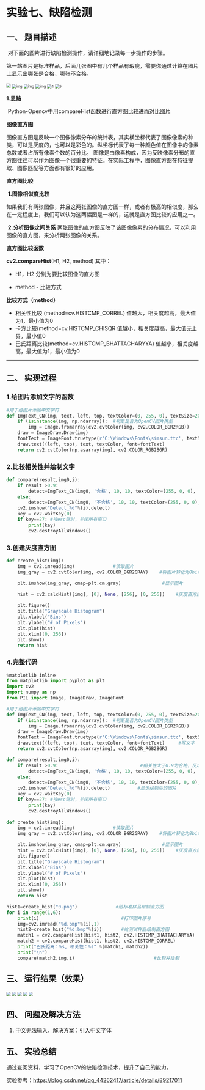 #                                       实验七、缺陷检测

## 一、  题目描述

​     对下面的图片进行缺陷检测操作，请详细地记录每一步操作的步骤。

​     第一站图片是标准样品，后面几张图中有几个样品有瑕疵，需要你通过计算在图片上显示出哪张是合格，哪张不合格。

<img src="http://p.ananas.chaoxing.com/star3/origin/dd7d5947d3f2fd1a8cf68f07251ee5ad.png" style="zoom: 67%;" />

<img src="http://p.ananas.chaoxing.com/star3/origin/7eb796eb118e73bcc7d2d354b736a368.png" alt="img" style="zoom:67%;" />

<img src="http://p.ananas.chaoxing.com/star3/origin/b5aa110b920e13adbf73139fb6f60884.png" alt="img" style="zoom:67%;" />

<img src="http://p.ananas.chaoxing.com/star3/origin/0f702d47cba392bb0eb43fde990716d9.png" alt="img" style="zoom:67%;" />

<img src="http://p.ananas.chaoxing.com/star3/origin/4ed1e19cec8a11409f9d2ee0e95ab8b8.png" alt="4" style="zoom:67%;" />

<img src="http://p.ananas.chaoxing.com/star3/origin/51151ee6f2c92f86200c2d9a37926976.png" alt="5" style="zoom:67%;" />

**1.思路**

​         Python-Opencv中用compareHist函数进行直方图比较进而对比图片

**图像直方图**

图像直方图是反映一个图像像素分布的统计表，其实横坐标代表了图像像素的种类，可以是灰度的，也可以是彩色的。纵坐标代表了每一种颜色值在图像中的像素总数或者占所有像素个数的百分比。
图像是由像素构成，因为反映像素分布的直方图往往可以作为图像一个很重要的特征。在实际工程中，图像直方图在特征提取、图像匹配等方面都有很好的应用。

**直方图比较**

​    **1.图像相似度比较**

如果我们有两张图像，并且这两张图像的直方图一样，或者有极高的相似度，那么在一定程度上，我们可以认为这两幅图是一样的，这就是直方图比较的应用之一。

​    **2.分析图像之间关系**
两张图像的直方图反映了该图像像素的分布情况，可以利用图像的直方图，来分析两张图像的关系。

**直方图比较函数**

**cv2.compareHist**(H1, H2, method)
其中：

+ H1，H2 分别为要比较图像的直方图

+ method - 比较方式


**比较方式（method）**

* 相关性比较 (method=cv.HISTCMP_CORREL) 值越大，相关度越高，最大值为1，最小值为0
* 卡方比较(method=cv.HISTCMP_CHISQR 值越小，相关度越高，最大值无上界，最小值0
* 巴氏距离比较(method=cv.HISTCMP_BHATTACHARYYA) 值越小，相关度越高，最大值为1，最小值为0

--------------------------



##  二、 实现过程

### 1.给图片添加文字的函数

```python
#用于给图片添加中文字符
def ImgText_CN(img, text, left, top, textColor=(0, 255, 0), textSize=20):
    if (isinstance(img, np.ndarray)):  #判断是否为OpenCV图片类型
        img = Image.fromarray(cv2.cvtColor(img, cv2.COLOR_BGR2RGB))
    draw = ImageDraw.Draw(img)
    fontText = ImageFont.truetype(r'C:\Windows\Fonts\simsun.ttc', textSize, encoding="utf-8")
    draw.text((left, top), text, textColor, font=fontText)
    return cv2.cvtColor(np.asarray(img), cv2.COLOR_RGB2BGR)
```

### 2.比较相关性并绘制文字

```python
def compare(result,img0,i):
    if result >0.9:
        detect=ImgText_CN(img0, '合格', 10, 10, textColor=(255, 0, 0), textSize=30)
    else:
        detect=ImgText_CN(img0, '不合格', 10, 10, textColor=(255, 0, 0), textSize=30)
    cv2.imshow("Detect_%d"%(i),detect)
    key = cv2.waitKey(0)
    if key==27: #按esc键时，关闭所有窗口
        print(key)
        cv2.destroyAllWindows()
```

### 3.创建灰度直方图

```python
def create_hist(img):
    img = cv2.imread(img)              #读取图片
    img_gray = cv2.cvtColor(img, cv2.COLOR_BGR2GRAY)    #将图片转化为8bit灰度图

    plt.imshow(img_gray, cmap=plt.cm.gray)               #显示图片

    hist = cv2.calcHist([img], [0], None, [256], [0, 256])    #灰度直方图
  
    plt.figure()
    plt.title("Grayscale Histogram")
    plt.xlabel("Bins")
    plt.ylabel("# of Pixels")
    plt.plot(hist)
    plt.xlim([0, 256])
    plt.show()
    return hist
```



### 4.完整代码

```python
%matplotlib inline
from matplotlib import pyplot as plt
import cv2
import numpy as np
from PIL import Image, ImageDraw, ImageFont

#用于给图片添加中文字符
def ImgText_CN(img, text, left, top, textColor=(0, 255, 0), textSize=20):
    if (isinstance(img, np.ndarray)):  #判断是否为OpenCV图片类型
        img = Image.fromarray(cv2.cvtColor(img, cv2.COLOR_BGR2RGB))
    draw = ImageDraw.Draw(img)
    fontText = ImageFont.truetype(r'C:\Windows\Fonts\simsun.ttc', textSize, encoding="utf-8")          ##中文字体
    draw.text((left, top), text, textColor, font=fontText)     #写文字
    return cv2.cvtColor(np.asarray(img), cv2.COLOR_RGB2BGR)

def compare(result,img0,i):
    if result >0.9:                              #相关性大于0.9为合格，反之为不合格
        detect=ImgText_CN(img0, '合格', 10, 10, textColor=(255, 0, 0), textSize=30)
    else:
        detect=ImgText_CN(img0, '不合格', 10, 10, textColor=(255, 0, 0), textSize=30)
    cv2.imshow("Detect_%d"%(i),detect)          #显示绘制后的图片
    key = cv2.waitKey(0)
    if key==27: #按esc键时，关闭所有窗口
        print(key)
        cv2.destroyAllWindows()
    
def create_hist(img):
    img = cv2.imread(img)              #读取图片
    img_gray = cv2.cvtColor(img, cv2.COLOR_BGR2GRAY)    #将图片转化为8bit灰度图

    plt.imshow(img_gray, cmap=plt.cm.gray)               #显示图片
    hist = cv2.calcHist([img], [0], None, [256], [0, 256])    #灰度直方图 
    plt.figure()
    plt.title("Grayscale Histogram")
    plt.xlabel("Bins")
    plt.ylabel("# of Pixels")
    plt.plot(hist)
    plt.xlim([0, 256])
    plt.show()
    return hist

hist1=create_hist("0.png")              #给标准样品绘制直方图
for i in range(1,6):
    print(i)                              #打印图片序号
    img=cv2.imread("%d.bmp"%(i),1)         
    hist2=create_hist("%d.bmp"%(i))       #给测试样品绘制直方图   
    match1 = cv2.compareHist(hist1, hist2, cv2.HISTCMP_BHATTACHARYYA)   #返回巴氏距离
    match2 = cv2.compareHist(hist1, hist2, cv2.HISTCMP_CORREL)         #返回相关性
    print("巴氏距离：%s, 相关性：%s" %(match1, match2))
    print("\n")
    compare(match2,img,i)                             #比较并绘制
```



## 三、  运行结果（效果）

<img src="https://img2020.cnblogs.com/blog/2043644/202005/2043644-20200521135129092-616790187.png" style="zoom:67%;" />
<img src="https://img2020.cnblogs.com/blog/2043644/202005/2043644-20200521135140601-57055582.png" style="zoom:67%;" />
<img src="https://img2020.cnblogs.com/blog/2043644/202005/2043644-20200521135150184-697501990.png" style="zoom:67%;" />
<img src="https://img2020.cnblogs.com/blog/2043644/202005/2043644-20200521135201806-1878926338.png" style="zoom:67%;" />
<img src="https://img2020.cnblogs.com/blog/2043644/202005/2043644-20200521135216981-1925398529.png" style="zoom:67%;" />

## 四、 问题及解决方法

1. 中文无法输入，解决方案：引入中文字体

##  五、 实验总结

通过查阅资料，学习了OpenCV的缺陷检测技术，提升了自己的能力。





实验参考：https://blog.csdn.net/qq_44262417/article/details/89217011